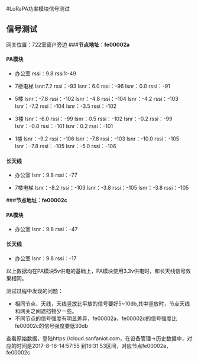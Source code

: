 #LoRaPA功率模块信号测试

## 信号测试

网关位置：722室窗户旁边
###**节点地址：fe00002a**
#### PA模块
- 办公室
rssi：9.8 rssi1:-49

- 7楼电梯
lsnr:7.2 rssi：-93
lsnr：6.0 rssi：-96
lsnr：0.0 rssi：-91

- 5楼
lsnr：-7.8 rssi：-102
lsnr：-4.8 rssi：-104
lsnr：-4.2 rssi：-103
lsnr：-7.2 rssi：-104
lsnr：-3.5 rssi：-102
 
- 3楼
lsnr：-6.0 rssi：-99
lsnr：0.5 rssi：-102
lsnr：-0.2 rssi：-99
lsnr：-0.8 rssi：-101
lsnr：0.2 rssi：-101

- 1楼
lsnr：-9.2 rssi：-106
lsnr：-7.8 rssi：-103
lsnr：-10.0 rssi：-105
lsnr：-7.8 rssi：-105
lsnr：-5.0 rssi：-106
 
#### 长天线
 - 办公室
 lsnr：9.8 rssi：-77
 
 - 7楼电梯
 lsnr：-8.2 rssi：-103
 lsnr：-3.8 rssi：-105
 lsnr：-3.8	rssi：-105

###**节点地址：fe00002c**
#### PA模块
 - 办公室
 lsnr：9.8 rssi：-47
#### 长天线
- 办公室
 lsnr：9.8	rssi：-17
  
以上数据均在PA模块5v供电的基础上，PA模块使用3.3v供电时，和长天线信号效果相同。 
 
测试过程中发现的问题：
- 相同节点、天线，天线竖放比平放的信号要好5~10db,其中竖放时，节点天线和网关之间遮挡物少一些。
- 不同节点的信号强度有明显差异，fe00002a、fe00002d的信号强度比fe00002c的信号强度要低30db
  
 查看原始数据，登陆https://cloud.sanfaniot.com，在设备管理->历史数据中，对应的时间是2017-8-16-14:57:55 
 到16:31:53区间，对应节点fe00002a，fe00002c
